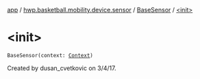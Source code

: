 [app](../../index.md) / [hwp.basketball.mobility.device.sensor](../index.md) / [BaseSensor](index.md) / [&lt;init&gt;](.)

# &lt;init&gt;

`BaseSensor(context: `[`Context`](https://developer.android.com/reference/android/content/Context.html)`)`

Created by dusan_cvetkovic on 3/4/17.

